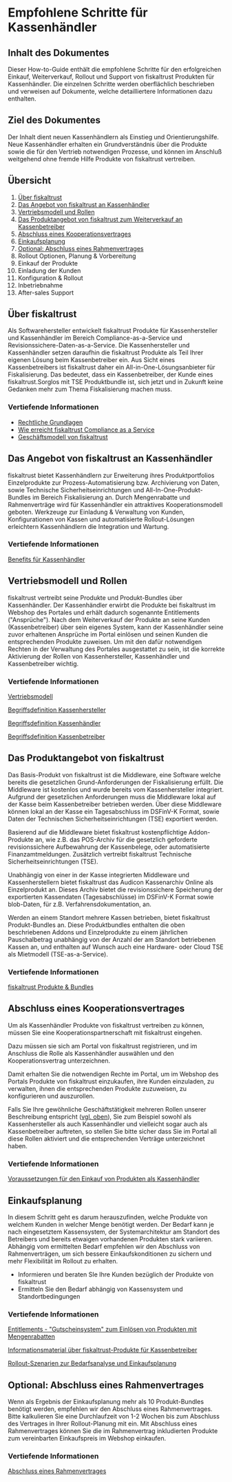 # Empfohlene Schritte für Kassenhändler

## Inhalt des Dokumentes

Dieser How-to-Guide enthält die empfohlene Schritte für den erfolgreichen Einkauf, Weiterverkauf, Rollout und Support von fiskaltrust Produkten für Kassenhändler. Die einzelnen Schritte werden oberflächlich beschrieben und verweisen auf Dokumente, welche detailliertere Informationen dazu enthalten.

## Ziel des Dokumentes

Der Inhalt dient neuen Kassenhändlern als Einstieg und Orientierungshilfe. Neue Kassenhändler erhalten ein Grundverständnis über die Produkte sowie die für den Vertrieb notwendigen Prozesse, und können im Anschluß weitgehend ohne fremde Hilfe Produkte von fiskaltrust vertreiben.

## Übersicht

1. [Über fiskaltrust](#über-fiskaltrust)
2. [Das Angebot von fiskaltrust an Kassenhändler](#das-angebot-von-fiskaltrust-an-kassenhändler)
3. [Vertriebsmodell und Rollen](#vertriebsmodell-und-rollen)
4. [Das Produktangebot von fiskaltrust zum Weiterverkauf an Kassenbetreiber](#das-produktangebot-von-fiskaltrust)
5. [Abschluss eines Kooperationsvertrages](#abschluss-eines-kooperationsvertrages)
6. [Einkaufsplanung](#einkaufsplanung)
7. [Optional: Abschluss eines Rahmenvertrages](#optional-abschluss-eines-rahmenvertrages)
8. Rollout Optionen, Planung & Vorbereitung
9. Einkauf der Produkte
10. Einladung der Kunden
11. Konfiguration & Rollout
12. Inbetriebnahme
13. After-sales Support

## Über fiskaltrust

Als Softwarehersteller entwickelt fiskaltrust Produkte für Kassenhersteller und Kassenhändler im Bereich Compliance-as-a-Service und Revisionssichere-Daten-as-a-Service. Die Kassenhersteller und Kassenhändler setzen daraufhin die fiskaltrust Produkte als Teil Ihrer eigenen Lösung beim Kassenbetreiber ein. Aus Sicht eines Kassenbetreibers ist fiskaltrust daher ein All-in-One-Lösungsanbieter für Fiskalisierung. Das bedeutet, dass ein Kassenbetreiber, der Kunde eines fiskaltrust.Sorglos mit TSE Produktbundle ist, sich jetzt und in Zukunft keine Gedanken mehr zum Thema Fiskalisierung machen muss.

### Vertiefende Informationen

- [Rechtliche Grundlagen](../product-service-description/DE-rechtliche-grundlagen.md)
- [Wie erreicht fiskaltrust Compliance as a Service](../product-service-description/README.md)
- [Geschäftsmodell von fiskaltrust](../product-service-description/DE-business-model.md)

## Das Angebot von fiskaltrust an Kassenhändler

fiskaltrust bietet Kassenhändlern zur Erweiterung ihres Produktportfolios Einzelprodukte zur Prozess-Automatisierung bzw. Archivierung von Daten, sowie Technische Sicherheitseinrichtungen und All-In-One-Produkt-Bundles im Bereich Fiskalisierung an. Durch Mengenrabatte und Rahmenverträge wird für Kassenhändler ein attraktives Kooperationsmodell geboten. Werkzeuge zur Einladung & Verwaltung von Kunden, Konfigurationen von Kassen und automatisierte Rollout-Lösungen erleichtern Kassenhändlern die Integration und Wartung.

### Vertiefende Informationen

[Benefits für Kassenhändler]( [benefits-for-posdealers.md](02-pre-sales/benefits-for-posdealers.md) )

## Vertriebsmodell und Rollen

fiskaltrust vertreibt seine Produkte und Produkt-Bundles über Kassenhändler. Der Kassenhändler erwirbt die Produkte bei fiskaltrust im Webshop des Portales und erhält dadurch sogenannte Entitlements ("Ansprüche"). Nach dem Weiterverkauf der Produkte an seine Kunden (Kassenbetreiber) über sein eigenes System, kann der Kassenhändler seine zuvor erhaltenen Ansprüche im Portal einlösen und seinen Kunden die entsprechenden Produkte zuweisen. Um mit den dafür notwendigen Rechten in der Verwaltung des Portales ausgestattet zu sein, ist die korrekte Aktivierung der Rollen von Kassenhersteller, Kassenhändler und Kassenbetreiber wichtig.

### Vertiefende Informationen

[Vertriebsmodell](vertriebsmodell.md)  

[Begriffsdefinition Kassenhersteller](../glossar/README.md#kassenhersteller-poscreator)

[Begriffsdefinition Kassenhändler](../glossar/README.md#kassenhändler-posdealer)

[Begriffsdefinition Kassenbetreiber](../glossar/README.md#kassenbetreiber-posdoperator)

## Das Produktangebot von fiskaltrust

Das Basis-Produkt von fiskaltrust ist die Middleware, eine Software welche bereits die gesetzlichen Grund-Anforderungen der Fiskalisierung erfüllt. Die Middleware ist kostenlos und wurde bereits vom Kassenhersteller integriert. Aufgrund der gesetzlichen Anforderungen muss die Middleware lokal auf der Kasse beim Kassenbetreiber betrieben werden. Über diese Middleware können lokal an der Kasse ein Tagesabschluss im DSFinV-K Format, sowie Daten der Technischen Sicherheitseinrichtungen (TSE) exportiert werden.

Basierend auf die Middleware bietet fiskaltrust kostenpflichtige Addon-Produkte an, wie z.B. das POS-Archiv für die gesetzlich geforderte revisionssichere Aufbewahrung der Kassenbelege, oder automatisierte Finanzamtmeldungen. Zusätzlich vertreibt fiskaltrust Technische Sicherheitseinrichtungen (TSE). 

Unabhängig von einer in der Kasse integrierten Middleware und Kassenherstellern bietet fiskaltrust das Audicon Kassenarchiv Online als Einzelprodukt an. Dieses Archiv bietet die revisionssichere Speicherung der exportierten Kassendaten (Tagesabschlüsse) im DSFinV-K Format sowie blob-Daten, für z.B. Verfahrensdokumentation, an.

Werden an einem Standort mehrere Kassen betrieben, bietet fiskaltrust Produkt-Bundles an. Diese Produktbundles enthalten die oben beschriebenen Addons und Einzelprodukte zu einem jährlichen Pauschalbetrag unabhängig von der Anzahl der am Standort betriebenen Kassen an, und enthalten auf Wunsch auch eine Hardware- oder Cloud TSE als Mietmodell (TSE-as-a-Service). 

### Vertiefende Informationen

[fiskaltrust Produkte & Bundles](01-produkte/README.md) 

## Abschluss eines Kooperationsvertrages

Um als Kassenhändler Produkte von fiskaltrust vertreiben zu können, müssen Sie eine Kooperationspartnerschaft mit fiskaltrust eingehen.

Dazu müssen sie sich am Portal von fiskaltrust registrieren, und im Anschluss die Rolle als Kassenhändler auswählen und den Kooperationsvertrag unterzeichnen.

Damit erhalten Sie die notwendigen Rechte im Portal, um im Webshop des Portals Produkte von fiskaltrust einzukaufen, ihre Kunden einzuladen, zu verwalten, ihnen die entsprechenden Produkte zuzuweisen, zu konfigurieren und auszurollen.

Falls Sie Ihre gewöhnliche Geschäftstätigkeit mehreren Rollen unserer Beschreibung entspricht ([vgl. oben](#vertriebsmodell-und-rollen)), Sie zum Beispiel sowohl als Kassenhersteller als auch Kassenhändler und vielleicht sogar auch als Kassenbetreiber auftreten, so stellen Sie bitte sicher dass Sie im Portal all diese Rollen aktiviert und die entsprechenden Verträge unterzeichnet haben.

### Vertiefende Informationen

 [Voraussetzungen für den Einkauf von Produkten als Kassenhändler](02-pre-sales/voraussetzungen-einkauf.md) 

## Einkaufsplanung

In diesem Schritt geht es darum herauszufinden, welche Produkte von welchem Kunden in welcher Menge benötigt werden. Der Bedarf kann je nach eingesetztem Kassensystem, der Systemarchitektur am Standort des Betreibers und bereits etwaigen vorhandenen Produkten stark variieren. Abhängig vom ermittelten Bedarf empfehlen wir den Abschluss von Rahmenverträgen, um sich bessere Einkaufskonditionen zu sichern und mehr Flexibilität im Rollout zu erhalten.

- Informieren und beraten SIe Ihre Kunden bezüglich der Produkte von fiskaltrust
- Ermitteln Sie den Bedarf abhängig von Kassensystem und Standortbedingungen

### Vertiefende Informationen

[Entitlements - "Gutscheinsystem" zum Einlösen von Produkten mit Mengenrabatten](02-pre-sales/entitlements.md) 

[Informationsmaterial über fiskaltrust-Produkte für Kassenbetreiber](02-pre-sales/sales-material.md)

[Rollout-Szenarien zur Bedarfsanalyse und Einkaufsplanung](02-pre-sales/sales-material.md)

## Optional: Abschluss eines Rahmenvertrages

Wenn als Ergebnis der Einkaufsplanung mehr als 10 Produkt-Bundles benötigt werden, empfehlen wir den Abschluss eines Rahmenvertrages. Bitte kalkulieren Sie eine Durchlaufzeit von 1-2 Wochen bis zum Abschluss des Vertrages in Ihrer Rollout-Planung mit ein. Mit Abschluss eines Rahmenvertrages können Sie die im Rahmenvertrag inkludierten Produkte zum vereinbarten Einkaufspreis im Webshop einkaufen.

### Vertiefende Informationen

[Abschluss eines Rahmenvertrages](02-pre-sales/01-purchase-agreement.md)

